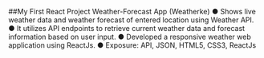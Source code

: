 ##My First React Project 
Weather-Forecast App (Weatherke)
● Shows live weather data and weather forecast of entered location using Weather API.
● It utilizes API endpoints to retrieve current weather data and forecast information based on user input.
● Developed a responsive weather web application using ReactJs.
● Exposure: API, JSON, HTML5, CSS3, ReactJs
